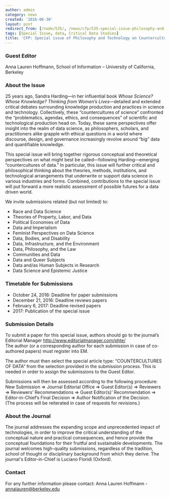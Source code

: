 ```yaml
---
author: admin
category: news
created: '2016-06-30'
layout: post
redirect_from: [/node/535/, /news/cfp/535-special-issue-philosophy-and-technology-countercultures-data/]
tags: [Special Issue, data, Critical Data Studies]
title: 'CFP: Special issue of Philosophy and Technology on Countercultures of Data'
---
```

### Guest Editor

Anna Lauren Hoffmann, School of Information – University of California,
Berkeley

### About the Issue

25 years ago, Sandra Harding—in her influential book _Whose Science? Whose
Knowledge? Thinking from Women’s Lives_—detailed and extended critical debates
surrounding knowledge production and practices in science and technology.
Collectively, these “countercultures of science” confronted the “problematics,
agendas, ethics, and consequences” of scientific and technological production
head on. Today, these same perspectives offer  
insight into the realm of data science, as philosophers, scholars, and
practitioners alike grapple with ethical questions in a world where  
discourse, design, and governance increasingly revolve around “big” data and
quantifiable knowledge.

This special issue will bring together rigorous conceptual and theoretical
perspectives on what might best be called—following Harding—emerging  
“countercultures of data.” In particular, this issue will further critical and
philosophical thinking about the theories, methods, institutions, and  
technological arrangements that underwrite or support data science in various
industries and forms. Combined, contributions to the special issue  
will put forward a more realistic assessment of possible futures for a data
driven world.

We invite submissions related (but not limited) to:

  * Race and Data Science
  * Theories of Property, Labor, and Data
  * Political Economies of Data
  * Data and Imperialism
  * Feminist Perspectives on Data Science
  * Data, Bodies, and Disability
  * Data, Infrastructure, and the Environment
  * Data, Philosophy, and the Law
  * Communities and Data
  * Data and Queer Subjects
  * Data and/as Human Subjects in Research
  * Data Science and Epistemic Justice

### Timetable for Submissions

  * October 24, 2016: Deadline for paper submissions
  * December 21, 2016: Deadline reviews papers
  * February 6, 2017: Deadline revised papers
  * 2017: Publication of the special issue

### Submission Details

To submit a paper for this special issue, authors should go to the journal’s
Editorial Manager http://www.editorialmanager.com/phte/  
The author (or a corresponding author for each submission in case of co-
authored papers) must register into EM.

The author must then select the special article type: “COUNTERCULTURES OF
DATA” from the selection provided in the submission process. This is needed in
order to assign the submissions to the Guest Editor.

Submissions will then be assessed according to the following procedure:  
New Submission => Journal Editorial Office => Guest Editor(s) => Reviewers  
=> Reviewers’ Recommendations => Guest Editor(s)’ Recommendation =>  
Editor-in-Chief’s Final Decision => Author Notification of the Decision.  
(The process will be reiterated in case of requests for revisions.)

### About the Journal

The journal addresses the expanding scope and unprecedented impact of
technologies, in order to improve the critical understanding of the  
conceptual nature and practical consequences, and hence provide the conceptual
foundations for their fruitful and sustainable developments. The  
journal welcomes high-quality submissions, regardless of the tradition, school
of thought or disciplinary background from which they derive. The  
journal's Editor-in-Chief is Luciano Floridi (Oxford).

### Contact

For any further information please contact: Anna Lauren Hoffmann -
annalauren@berkeley.edu

